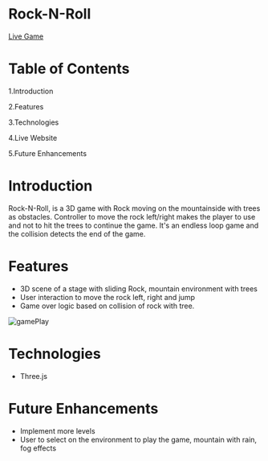 # Rock-N-Roll

[Live Game](https://knandhu.github.io/dist/)

# Table of Contents

  1.Introduction
  
  2.Features
  
  3.Technologies
  
  4.Live Website
  
  5.Future Enhancements

# Introduction
  
   Rock-N-Roll, is a 3D game with Rock moving on the mountainside with trees as obstacles. 
Controller to move the rock left/right makes the player to use and not to hit the trees to continue the game. It's an endless loop game and the collision detects the end of the game.

  
# Features

* 3D scene of a stage with sliding Rock, mountain environment with trees
* User interaction to move the rock left, right and jump
* Game over logic based on collision of rock with tree.

 ![gamePlay](./readme/rock_roll.jpg)
  
# Technologies

* Three.js


# Future Enhancements

* Implement more levels
* User to select on the environment to play the game, mountain with rain, fog effects


